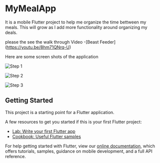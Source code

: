 # MyMealApp

It is a mobile Flutter project to help me organize the time bettween my meals.
This will grow as I add more functionality around organizing my deals.

please the see the walk through Video -[Beast Feeder] (https://youtu.be/8hm71QNrq-U)

Here are some screen shots of the application

![Step 1](https://github.com/e17769/myMealFlutterMobileApp/blob/main/documentation/images/step1.jpg?raw=true)

![Step 2](https://github.com/e17769/myMealFlutterMobileApp/blob/main/documentation/images/step2.jpg?raw=true)

![Step 3](https://github.com/e17769/myMealFlutterMobileApp/blob/main/documentation/images/step3.jpg?raw=true)

## Getting Started

This project is a starting point for a Flutter application.

A few resources to get you started if this is your first Flutter project:

- [Lab: Write your first Flutter app](https://flutter.dev/docs/get-started/codelab)
- [Cookbook: Useful Flutter samples](https://flutter.dev/docs/cookbook)

For help getting started with Flutter, view our
[online documentation](https://flutter.dev/docs), which offers tutorials,
samples, guidance on mobile development, and a full API reference.
